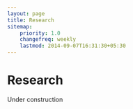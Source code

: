```yaml
---
layout: page
title: Research
sitemap:
    priority: 1.0
    changefreq: weekly
    lastmod: 2014-09-07T16:31:30+05:30
---
```

# Research
Under construction

